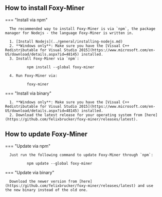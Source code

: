 ## How to install Foxy-Miner

=== "Install via npm"

      The recommended way to install Foxy-Miner is via `npm`, the package manager for Nodejs - the language Foxy-Miner is written in.

      1. [Install Nodejs](../general/installing-nodejs.md)
      2. **Windows only**: Make sure you have the [Visual C++ Redistributable for Visual Studio 2015](https://www.microsoft.com/en-US/download/details.aspx?id=48145) installed.
      3. Install Foxy-Miner via `npm`:
      
              npm install --global foxy-miner
      
      4. Run Foxy-Miner via:
      
              foxy-miner


=== "Install via binary"

      1. **Windows only**: Make sure you have the [Visual C++ Redistributable for Visual Studio 2015](https://www.microsoft.com/en-US/download/details.aspx?id=48145) installed.
      2. Download the latest release for your operating system from [here](https://github.com/felixbrucker/foxy-miner/releases/latest).


## How to update Foxy-Miner

=== "Update via npm"

      Just run the following command to update Foxy-Miner through `npm`:
      
              npm update --global foxy-miner

=== "Update via binary"

      Download the newer version from [here](https://github.com/felixbrucker/foxy-miner/releases/latest) and use the new binary instead of the old one.
